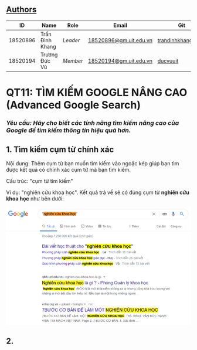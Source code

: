 ## [Authors](https://github.com/trandinhkhang0279/CS519.L21.KHTN/blob/master/README.md)
ID | Name | Role | Email| Git|
--- | --- | --- | --- | ---
18520896 | Trần Đình Khang | *Leader* | 18520896@gm.uit.edu.vn| [trandinhkhang0279](https://github.com/trandinhkhang0279)
18520194 | Trương Đức Vũ | *Member* | 18520194@gm.uit.edu.vn| [ducvuuit](https://github.com/ducvuuit)

# QT11: TÌM KIẾM GOOGLE NÂNG CAO (Advanced Google Search)

### _**Yêu cầu:** Hãy cho biết các tính năng tìm kiếm nâng cao của Google để tìm kiếm thông tin hiệu quả hơn._

## 1. Tìm kiếm cụm từ chính xác

Nội dung: Thêm cụm từ bạn muốn tìm kiếm vào ngoặc kép giúp bạn tìm được kết quả có chính xác cụm từ mà bạn tìm kiếm.

Cấu trúc: "cụm từ tìm kiếm"

Ví dụ: "nghiên cứu khoa học". Kết quả trả về sẽ có đúng cụm từ **nghiên cứu khoa học** như bên dưới:

![Ảnh minh hoa](Images/QT11_1.PNG)

## 2.